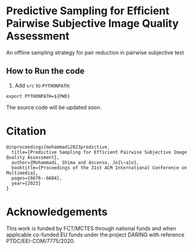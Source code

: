 # Predictive Sampling for Efficient Pairwise Subjective Image Quality Assessment
An offline sampling strategy for pair reduction in pairwise subjective test

## How to Run the code

1. Add `src` to `PYTHONPATH`:
```
export PYTHONPATH=${PWD}
```

The source code will be updated soon.

# Citation
```
@inproceedings{mohammadi2023predictive,
  title={Predictive Sampling for Efficient Pairwise Subjective Image Quality Assessment},
  author={Mohammadi, Shima and Ascenso, Jo{\~a}o},
  booktitle={Proceedings of the 31st ACM International Conference on Multimedia},
  pages={6676--6684},
  year={2023}
}
```

# Acknowledgements
This work is funded by FCT/MCTES through national funds and when applicable co-funded EU funds under the project DARING with reference PTDC/EEI-COM/7775/2020.
